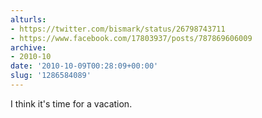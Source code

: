```yaml
---
alturls:
- https://twitter.com/bismark/status/26798743711
- https://www.facebook.com/17803937/posts/787869606009
archive:
- 2010-10
date: '2010-10-09T00:28:09+00:00'
slug: '1286584089'
---
```


I think it's time for a vacation.

